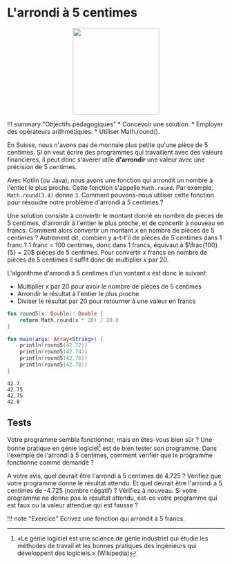 # L'arrondi à 5 centimes  

<center>
<img src="../images/CH_CHF0.05.png" width="200">
</center>

!!! summary "Objectifs pédagogiques"
	* Concevoir une solution.
	* Employer des opérateurs arithmétiques.
	* Utiliser Math.round().

En Suisse, nous n'avons pas de monnaie plus petite qu'une pièce de 5 centimes. Si on veut écrire des programmes qui travaillent avec des
valeurs financières, il peut donc s'avérer utile **d'arrondir** une valeur avec une précision de 5 centimes.

Avec Kotlin (ou Java), nous avons une fonction qui arrondit un nombre à l'entier le plus proche. Cette fonction s'appelle `Math.round`. Par exemple, `Math.round(3.4)` donne `3`.
Comment pouvons-nous utiliser cette fonction pour résoudre notre problème d'arrondi à 5 centimes&nbsp;?

Une solution consiste à convertir le montant donné en nombre de pièces de 5 centimes, d'arrondir à l'entier le plus proche, et de concertir à nouveau en francs. Comment alors
convertir un montant $x$ en nombre de pièces de 5 centimes ? Autrement dit, combien y a-t-t'il de pièces de 5 centimes dans 1 franc ? 1 franc = 100 centimes, donc dans 1 francs, équivaut à $\frac{100}{5} = 20$ pièces de 5 centimes. Pour convertir $x$ francs en nombre de pièces de 5 centimes il suffit donc de multiplier $x$ par $20$.

L'algorithme d'arrondi à 5 centimes d'un vontant x est donc le suivant:

* Multiplier x par 20 pour avoir le nombre de pièces de 5 centimes
* Arrondir le résultat à l'entier le plus proche
* Diviser le résultat par 20 pour retourner à une valeur en francs

``` kotlin
fun round5(x: Double): Double {
    return Math.round(x * 20) / 20.0
}

fun main(args: Array<String>) {
    println(round5(42.72))
    println(round5(42.74))
    println(round5(42.76))
    println(round5(42.78))
}
```

```
42.7
42.75
42.75
42.8
```

## Tests

Votre programme semble fonctionner, mais en êtes-vous bien sûr ? Une bonne pratique en génie logiciel[^1] est de bien tester son programme.
Dans l'exemple de l'arrondi à 5 centimes, comment vérifier que le programme fonctionne comme demandé&nbsp;?

A votre avis, quel devrait être l'arrondi à 5 centimes de 4.725 ? Vérifiez que votre programme donne le résultat attendu. Et
quel devrait être l'arrondi à 5 centimes de -4.725 (nombre négatif)&nbsp;? Vérifiez à nouveau. Si votre programme ne donne pas le résultat attendu, est-ce votre programme qui est faux
ou la valeur attendue qui est fausse&nbsp;?

!!! note "Exercice"
    Ecrivez une fonction qui arrondit à 5 francs.

[^1]: «Le génie logiciel est une science de génie industriel qui étudie les méthodes de travail et les bonnes pratiques des ingénieurs qui développent des logiciels.» (Wikipedia)